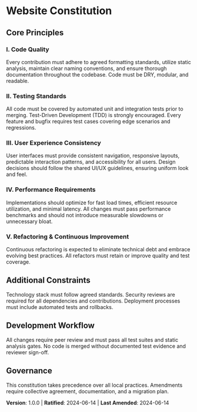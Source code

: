 # Website Constitution

## Core Principles

### I. Code Quality

Every contribution must adhere to agreed formatting standards, utilize static analysis, maintain clear naming conventions, and ensure thorough documentation throughout the codebase. Code must be DRY, modular, and readable.

### II. Testing Standards

All code must be covered by automated unit and integration tests prior to merging. Test-Driven Development (TDD) is strongly encouraged. Every feature and bugfix requires test cases covering edge scenarios and regressions.

### III. User Experience Consistency

User interfaces must provide consistent navigation, responsive layouts, predictable interaction patterns, and accessibility for all users. Design decisions should follow the shared UI/UX guidelines, ensuring uniform look and feel.

### IV. Performance Requirements

Implementations should optimize for fast load times, efficient resource utilization, and minimal latency. All changes must pass performance benchmarks and should not introduce measurable slowdowns or unnecessary bloat.

### V. Refactoring & Continuous Improvement

Continuous refactoring is expected to eliminate technical debt and embrace evolving best practices. All refactors must retain or improve quality and test coverage.

## Additional Constraints

Technology stack must follow agreed standards. Security reviews are required for all dependencies and contributions. Deployment processes must include automated tests and rollbacks.

## Development Workflow

All changes require peer review and must pass all test suites and static analysis gates. No code is merged without documented test evidence and reviewer sign-off.

## Governance

This constitution takes precedence over all local practices. Amendments require collective agreement, documentation, and a migration plan.

**Version**: 1.0.0 | **Ratified**: 2024-06-14 | **Last Amended**: 2024-06-14
